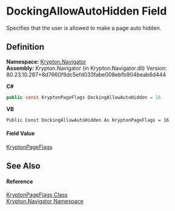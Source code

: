 # DockingAllowAutoHidden Field


Specifies that the user is allowed to make a page auto hidden.



## Definition
**Namespace:** <a href="a21ac074-d119-3dc6-bd1c-d3a12c0128bc.md">Krypton.Navigator</a>  
**Assembly:** Krypton.Navigator (in Krypton.Navigator.dll) Version: 80.23.10.287+8d7660f9dc5efd033fabe008ebfb904beab6d444

**C#**
``` C#
public const KryptonPageFlags DockingAllowAutoHidden = 16
```
**VB**
``` VB
Public Const DockingAllowAutoHidden As KryptonPageFlags = 16
```



#### Field Value
<a href="a72955c4-e908-effe-05d6-790c25899294.md">KryptonPageFlags</a>

## See Also


#### Reference
<a href="a72955c4-e908-effe-05d6-790c25899294.md">KryptonPageFlags Class</a>  
<a href="a21ac074-d119-3dc6-bd1c-d3a12c0128bc.md">Krypton.Navigator Namespace</a>  
